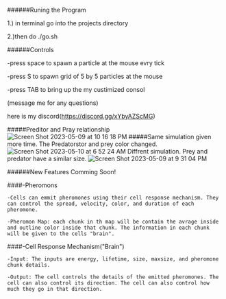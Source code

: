 ######Runing the Program

1.) in terminal go into the projects directory

2.)then do ./go.sh

######Controls 

-press space to spawn a particle at the mouse evry tick

-press S to spawn grid of 5 by 5 particles at the mouse

-press TAB to bring up the my custimized consol

(message me for any questions)

here is my discord(https://discord.gg/xYbyAZScMG)


#####Preditor and Pray relationship
![Screen Shot 2023-05-09 at 10 16 18 PM](https://github.com/Baanista/SpaceParticleSimulator/assets/110647786/23422e2a-e7e0-42c8-a01e-0433ee5a1a63)
#####Same simulation given more time. The Predatorstor and prey color changed.
![Screen Shot 2023-05-10 at 6 52 24 AM](https://github.com/Baanista/####SpaceParticleSimulator/assets/110647786/a18849b3-c5e4-4f66-bee4-310d947a0972)
Diffrent simulation. Prey and predator have a similar size.
![Screen Shot 2023-05-09 at 9 31 04 PM](https://github.com/Baanista/SpaceParticleSimulator/assets/110647786/d3b98d3a-6b12-4297-909f-52a8d021af63)

######New Features Comming Soon!

####-Pheromons

    -Cells can emmit pheromones using their cell response mechanism. They can control the spread, velocity, color, and duration of each pheromone.

    -Pheromon Map: each chunk in th map will be contain the avrage inside and outline color inside that chunk. The information in each chunk will be given to the cells "brain".

####-Cell Response Mechanism("Brain")

	-Input: The inputs are energy, lifetime, size, maxsize, and pheromone chunk details.
	
	-Output: The cell controls the details of the emitted pheromones. The cell can also control its direction. The cell can also control how much they go in that direction.







